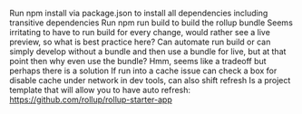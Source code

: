Run npm install via package.json to install all dependencies including transitive dependencies
Run npm run build to build the rollup bundle
Seems irritating to have to run build for every change, would rather see a live preview, so what is best practice here?
Can automate run build or can simply develop without a bundle and then use a bundle for live, but
at that point then why even use the bundle?
Hmm, seems like a tradeoff but perhaps there is a solution
If run into a cache issue can check a box for disable cache under network in dev tools, can also shift refresh
Is a project template that will allow you to have auto refresh: https://github.com/rollup/rollup-starter-app
